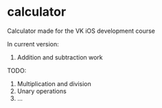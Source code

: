# calculator
Calculator made for the VK iOS development course

In current version:
1. Addition and subtraction work

TODO:
1. Multiplication and division
2. Unary operations
3. ...

